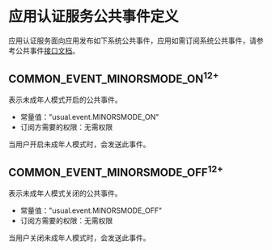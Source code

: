 # 应用认证服务公共事件定义
应用认证服务面向应用发布如下系统公共事件，应用如需订阅系统公共事件，请参考公共事件[接口文档](../js-apis-commonEventManager.md)。

## COMMON_EVENT_MINORSMODE_ON<sup>12+<sup>
表示未成年人模式开启的公共事件。

- 常量值："usual.event.MINORSMODE_ON"
- 订阅方需要的权限：无需权限

当用户开启未成年人模式时，会发送此事件。

## COMMON_EVENT_MINORSMODE_OFF<sup>12+<sup>
表示未成年人模式关闭的公共事件。

- 常量值："usual.event.MINORSMODE_OFF"
- 订阅方需要的权限：无需权限

当用户关闭未成年人模式时，会发送此事件。
